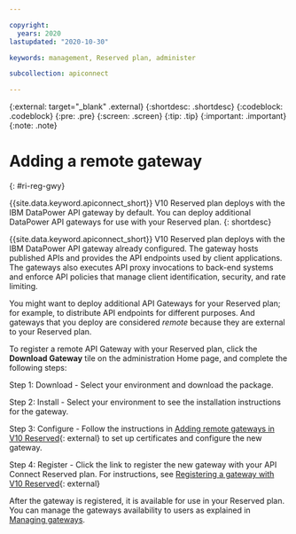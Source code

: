 ```yaml
---

copyright:
  years: 2020
lastupdated: "2020-10-30"

keywords: management, Reserved plan, administer

subcollection: apiconnect

---
```


{:external: target="_blank" .external} 
{:shortdesc: .shortdesc}
{:codeblock: .codeblock}
{:pre: .pre}
{:screen: .screen}
{:tip: .tip}
{:important: .important}
{:note: .note}

# Adding a remote gateway
{: #ri-reg-gwy}

{{site.data.keyword.apiconnect_short}} V10 Reserved plan deploys with the IBM DataPower API gateway by default. You can deploy additional DataPower API gateways for use with your Reserved plan.
{: shortdesc}

{{site.data.keyword.apiconnect_short}} V10 Reserved plan deploys with the IBM DataPower API gateway already configured. The gateway hosts published APIs and provides the API endpoints used by client applications. The gateways also executes API proxy invocations to back-end systems and enforce API policies that manage client identification, security, and rate limiting.

You might want to deploy additional API Gateways for your Reserved plan; for example, to distribute API endpoints for different purposes. And gateways that you deploy are considered _remote_ because they are external to your Reserved plan.

To register a remote API Gateway with your Reserved plan, click the **Download Gateway** tile on the administration Home page, and complete the following steps:

Step 1: Download - Select your environment and download the package. 

Step 2: Install - Select your environment to see the installation instructions for the gateway.

Step 3: Configure - Follow the instructions in [Adding remote gateways in V10 Reserved](https://www.ibm.com/support/knowledgecenter/SSMNED_v10cloud/com.ibm.apic.install.doc/ri_gwy_intro.html){: external} to set up certificates and configure the new gateway.

Step 4: Register - Click the link to register the new gateway with your API Connect Reserved plan. For instructions, see  [Registering a gateway with V10 Reserved](https://www.ibm.com/support/knowledgecenter/SSMNED_v10cloud/com.ibm.apic.install.doc/ri_gwy_reg.html){: external}

After the gateway is registered, it is available for use in your Reserved plan. You can manage the gateways availability to users as explained in [Managing gateways](/docs/apiconnect?topic=apiconnect-ri-mng-gwy).
